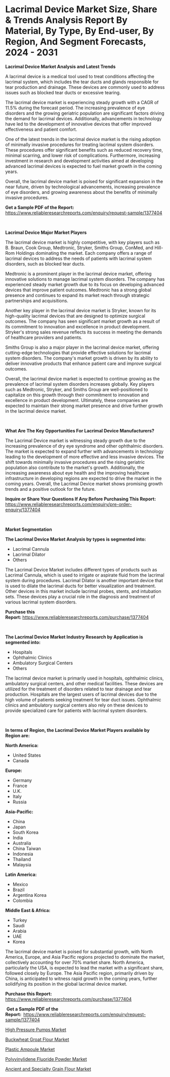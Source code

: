 <p><h1>Lacrimal Device Market Size, Share & Trends Analysis Report By Material, By Type, By End-user, By Region, And Segment Forecasts, 2024 - 2031</h1></p><p><strong>Lacrimal Device Market Analysis and Latest Trends</strong></p>
<p><p>A lacrimal device is a medical tool used to treat conditions affecting the lacrimal system, which includes the tear ducts and glands responsible for tear production and drainage. These devices are commonly used to address issues such as blocked tear ducts or excessive tearing.</p><p>The lacrimal device market is experiencing steady growth with a CAGR of 11.5% during the forecast period. The increasing prevalence of eye disorders and the growing geriatric population are significant factors driving the demand for lacrimal devices. Additionally, advancements in technology have led to the development of innovative devices that offer improved effectiveness and patient comfort.</p><p>One of the latest trends in the lacrimal device market is the rising adoption of minimally invasive procedures for treating lacrimal system disorders. These procedures offer significant benefits such as reduced recovery time, minimal scarring, and lower risk of complications. Furthermore, increasing investment in research and development activities aimed at developing advanced lacrimal devices is expected to fuel market growth in the coming years.</p><p>Overall, the lacrimal device market is poised for significant expansion in the near future, driven by technological advancements, increasing prevalence of eye disorders, and growing awareness about the benefits of minimally invasive procedures.</p></p>
<p><strong>Get a Sample PDF of the Report:&nbsp;</strong> <a href="https://www.reliableresearchreports.com/enquiry/request-sample/1377404">https://www.reliableresearchreports.com/enquiry/request-sample/1377404</a></p>
<p>&nbsp;</p>
<p><strong>Lacrimal Device Major Market Players</strong></p>
<p><p>The lacrimal device market is highly competitive, with key players such as B. Braun, Cook Group, Medtronic, Stryker, Smiths Group, ConMed, and Hill-Rom Holdings dominating the market. Each company offers a range of lacrimal devices to address the needs of patients with lacrimal system disorders, such as blocked tear ducts.</p><p>Medtronic is a prominent player in the lacrimal device market, offering innovative solutions to manage lacrimal system disorders. The company has experienced steady market growth due to its focus on developing advanced devices that improve patient outcomes. Medtronic has a strong global presence and continues to expand its market reach through strategic partnerships and acquisitions.</p><p>Another key player in the lacrimal device market is Stryker, known for its high-quality lacrimal devices that are designed to optimize surgical outcomes. The company has seen significant market growth as a result of its commitment to innovation and excellence in product development. Stryker's strong sales revenue reflects its success in meeting the demands of healthcare providers and patients.</p><p>Smiths Group is also a major player in the lacrimal device market, offering cutting-edge technologies that provide effective solutions for lacrimal system disorders. The company's market growth is driven by its ability to deliver innovative products that enhance patient care and improve surgical outcomes.</p><p>Overall, the lacrimal device market is expected to continue growing as the prevalence of lacrimal system disorders increases globally. Key players such as Medtronic, Stryker, and Smiths Group are well-positioned to capitalize on this growth through their commitment to innovation and excellence in product development. Ultimately, these companies are expected to maintain their strong market presence and drive further growth in the lacrimal device market.</p></p>
<p>&nbsp;</p>
<p><strong>What Are The Key Opportunities For Lacrimal Device Manufacturers?</strong></p>
<p><p>The Lacrimal Device market is witnessing steady growth due to the increasing prevalence of dry eye syndrome and other ophthalmic disorders. The market is expected to expand further with advancements in technology leading to the development of more effective and less invasive devices. The shift towards minimally invasive procedures and the rising geriatric population also contribute to the market's growth. Additionally, the increasing awareness about eye health and the improving healthcare infrastructure in developing regions are expected to drive the market in the coming years. Overall, the Lacrimal Device market shows promising growth trends and a positive outlook for the future.</p></p>
<p><strong>Inquire or Share Your Questions If Any Before Purchasing This Report:</strong> <a href="https://www.reliableresearchreports.com/enquiry/pre-order-enquiry/1377404">https://www.reliableresearchreports.com/enquiry/pre-order-enquiry/1377404</a></p>
<p>&nbsp;</p>
<p><strong>Market Segmentation</strong></p>
<p><strong>The Lacrimal Device Market Analysis by types is segmented into:</strong></p>
<p><ul><li>Lacrimal Cannula</li><li>Lacrimal Dilator</li><li>Others</li></ul></p>
<p><p>The Lacrimal Device Market includes different types of products such as Lacrimal Cannula, which is used to irrigate or aspirate fluid from the lacrimal system during procedures. Lacrimal Dilator is another important device that is used to dilate the lacrimal ducts for better visualization and treatment. Other devices in this market include lacrimal probes, stents, and intubation sets. These devices play a crucial role in the diagnosis and treatment of various lacrimal system disorders.</p></p>
<p><strong>Purchase this Report:&nbsp;</strong><a href="https://www.reliableresearchreports.com/purchase/1377404">https://www.reliableresearchreports.com/purchase/1377404</a></p>
<p>&nbsp;</p>
<p><strong>The Lacrimal Device Market Industry Research by Application is segmented into:</strong></p>
<p><ul><li>Hospitals</li><li>Ophthalmic Clinics</li><li>Ambulatory Surgical Centers</li><li>Others</li></ul></p>
<p><p>The lacrimal device market is primarily used in hospitals, ophthalmic clinics, ambulatory surgical centers, and other medical facilities. These devices are utilized for the treatment of disorders related to tear drainage and tear production. Hospitals are the largest users of lacrimal devices due to the high volume of patients seeking treatment for tear duct issues. Ophthalmic clinics and ambulatory surgical centers also rely on these devices to provide specialized care for patients with lacrimal system disorders.</p></p>
<p>&nbsp;</p>
<p><strong>In terms of Region, the Lacrimal Device Market Players available by Region are:</strong></p>
<p>
    <p> <strong> North America: </strong>
        <ul>
            <li>United States</li>
            <li>Canada</li>
        </ul>
        </p> 
    <p> <strong> Europe: </strong>
        <ul>
            <li>Germany</li>
            <li>France</li>
            <li>U.K.</li>
            <li>Italy</li>
            <li>Russia</li>
        </ul>
        </p> 
    <p> <strong> Asia-Pacific: </strong>
        <ul>
            <li>China</li>
            <li>Japan</li>
            <li>South Korea</li>
            <li>India</li>
            <li>Australia</li>
            <li>China Taiwan</li>
            <li>Indonesia</li>
            <li>Thailand</li>
            <li>Malaysia</li>
        </ul>
        </p> 
    <p> <strong> Latin America: </strong>
        <ul>
            <li>Mexico</li>
            <li>Brazil</li>
            <li>Argentina Korea</li>
            <li>Colombia</li>
        </ul>
        </p> 
    <p> <strong> Middle East & Africa: </strong>
        <ul>
            <li>Turkey</li>
            <li>Saudi</li>
            <li>Arabia</li>
            <li>UAE</li>
            <li>Korea</li>
        </ul>
    </p>
    </p>
<p><p>The lacrimal device market is poised for substantial growth, with North America, Europe, and Asia Pacific regions projected to dominate the market, collectively accounting for over 70% market share. North America, particularly the USA, is expected to lead the market with a significant share, followed closely by Europe. The Asia Pacific region, primarily driven by China, is anticipated to witness rapid growth in the coming years, further solidifying its position in the global lacrimal device market.</p></p>
<p><strong>Purchase this Report: </strong><a href="https://www.reliableresearchreports.com/purchase/1377404">https://www.reliableresearchreports.com/purchase/1377404</a></p>
<p>&nbsp;<strong>Get a Sample PDF of the Report:&nbsp;&nbsp;</strong><a href="https://www.reliableresearchreports.com/enquiry/request-sample/1377404">https://www.reliableresearchreports.com/enquiry/request-sample/1377404</a></p>
<p><strong></strong></p>
<p><p><a href="https://silk-columnist-571.notion.site/High-Pressure-Pumps-Market-with-the-goal-of-estimating-the-market-size-and-future-growth-potential-o-84b731c9c87241a6b60f7c430778cf5c">High Pressure Pumps Market</a></p><p><a href="https://github.com/mharielmesa/Market-Research-Report-List-2/blob/main/buckwheat-groat-flour-market.md">Buckwheat Groat Flour Market</a></p><p><a href="https://view.publitas.com/reportprime-1/plastic-ampoule-market-size-market-share-and-global-market-analysis-report-2024-2031/">Plastic Ampoule Market</a></p><p><a href="https://view.publitas.com/reportprime-1/polyvinylidene-fluoride-powder-market-analysis-and-market-size-global-industry-overview-market-segmentation-and-forecast-2024-to-2031/">Polyvinylidene Fluoride Powder Market</a></p><p><a href="https://github.com/dringals/Market-Research-Report-List-3/blob/main/ancient-and-specialty-grain-flour-market.md">Ancient and Specialty Grain Flour Market</a></p></p>